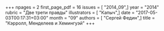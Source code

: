 +++
npages = 2
first_page_pdf = 16
issues = [ "2014_09",]
year = "2014"
rubric = "Две трети правды"
illustrators = [ "Капыч",]
date = "2017-05-03T00:17:31+03:00"
month = "09"
authors = [ "Сергей Федин",]
title = "Кэрролл, Менделеев и Хемингуэй"
+++
